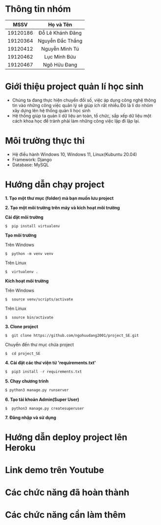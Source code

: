 ﻿# Thông tin nhóm
| MSSV | Họ và Tên |
| :---: | :---: |
| 19120186 | Đỗ Lê Khánh Đăng | 
| 19120364 | Nguyễn Đắc Thắng | 
| 19120412 | Nguyễn Minh Tú |
| 19120462 |  Lục Minh Bửu |
| 19120467 | Ngô Hữu Đang |

# Giới thiệu project quản lí học sinh
- Chúng ta đang thực hiện chuyển đổi số, việc áp dụng công nghệ thông tin vào những công việc quản lý sẽ giúp ích rất nhiều.Đó là lí do nhóm xây dựng lên hệ thống quản lí học sinh
-  Hệ thống giúp ta quản lí  dữ liệu  an toàn, tổ chức, sắp xếp dữ liệu một cách khoa học để tránh phải làm những công việc lặp đi lặp lại.

# Môi trường thực thi

- Hệ điều hành Windows 10, Windows 11, Linux(Kubuntu 20.04)
- Framework: Django
- Database: MySQL

# Hướng dẫn chạy project 

**1. Tạo một thư mục (folder) mà bạn muốn lưu project**

**2. Tạo một môi trường trên máy và kích hoạt môi trường**

**Cài đặt môi trường**
```
$  pip install virtualenv
```

**Tạo môi trường**

Trên Windows
```
$  python -m venv venv
```
Trên Linux
```
$  virtualenv .
```

**Kích hoạt môi trường**

Trên Windows
```
$  source venv/scripts/activate
```

Trên Linux
```
$  source bin/activate
```

**3. Clone project**
```
$  git clone https://github.com/ngohuudang2001/project_SE.git
```

Chuyển đến thư mục chứa project
```
$  cd project_SE
```

**4. Cài đặt các thư viện từ 'requirements.txt'**
```python
$  pip3 install -r requirements.txt
```

**5. Chạy chương trình**
```python
$ python3 manage.py runserver
```

**6. Tạo tài khoản Admin(Super User)**

```
$  python3 manage.py createsuperuser
``` 
**7. Đăng nhập và sử dụng**

# Hướng dẫn deploy project lên Heroku

# Link demo trên Youtube 

# Các chức năng đã hoàn thành

# Các chức năng cần làm thêm
